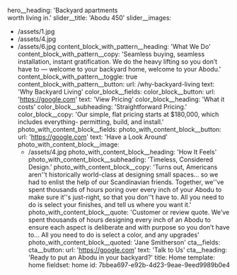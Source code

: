 hero__heading: '<span>Backyard apartments<br></span> worth living in.'
slider__title: 'Abodu 450'
slider__images:
  - /assets/1.jpg
  - /assets/4.jpg
  - /assets/6.jpg
content_block_with_pattern__heading: 'What We Do'
content_block_with_pattern__copy: 'Seamless buying, seamless installation, instant gratification. We do the heavy lifting so you don’t have to — welcome to your backyard home, welcome to your Abodu.'
content_block_with_pattern__toggle: true
content_block_with_pattern__button:
  url: /why-backyard-living
  text: 'Why Backyard Living'
color_block__fields:
  color_block__button:
    url: 'https://google.com'
    text: 'View Pricing'
  color_block__heading: 'What it costs'
  color_block__subheading: 'Straightforward Pricing.'
  color_block__copy: 'Our simple, flat pricing starts at $180,000, which includes everything- permitting, build, and install.'
photo_with_content_block__fields:
  photo_with_content_block__button:
    url: 'https://google.com'
    text: 'Have a Look Around'
  photo_with_content_block__image:
    - /assets/4.jpg
  photo_with_content_block__heading: 'How It Feels'
  photo_with_content_block__subheading: 'Timeless, Considered Design.'
  photo_with_content_block__copy: 'Turns out, Americans aren''t historically world-class at designing small spaces… so we had to enlist the help of our Scandinavian friends. Together, we''ve spent thousands of hours poring over every inch of your Abodu to make sure it''s just-right, so that you don''t have to. All you need to do is select your finishes, and tell us where you want it.'
  photo_with_content_block__quote: 'Customer or review quote. We’ve spent thousands of hours designing every inch of an Abodu to ensure each aspect is deliberate and with purpose so you don’t have to... All you need to do is select a color, and any upgrades'
  photo_with_content_block__quoted: 'Jane Smitherson'
cta__fields:
  cta__button:
    url: 'https://google.com'
    text: 'Talk to Us'
  cta__heading: 'Ready to put an Abodu in your backyard?'
title: Home
template: home
fieldset: home
id: 7bbea697-e92b-4d23-9eae-9eed9989b0e4
